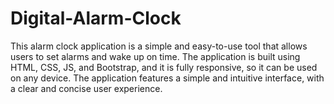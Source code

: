 # Digital-Alarm-Clock
This alarm clock application is a simple and easy-to-use tool that allows users to set alarms and wake up on time. The application is built using HTML, CSS, JS, and Bootstrap, and it is fully responsive, so it can be used on any device.  The application features a simple and intuitive interface, with a clear and concise user experience. 
